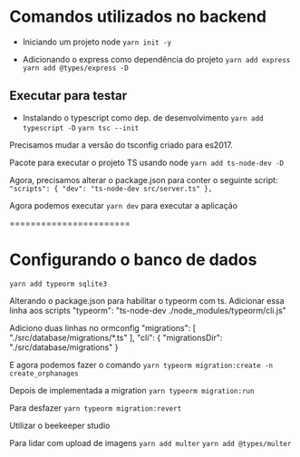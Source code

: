 # Comandos utilizados no backend

- Iniciando um projeto node
`yarn init -y`

- Adicionando o express como dependência do projeto
`yarn add express`
`yarn add @types/express -D`

## Executar para testar
- Instalando o typescript como dep. de desenvolvimento
`yarn add typescript -D`
`yarn tsc --init`

Precisamos mudar a versão do tsconfig criado para es2017.

Pacote para executar o projeto TS usando node
`yarn add ts-node-dev -D`

Agora, precisamos alterar o package.json para conter o seguinte script:
`"scripts": {
    "dev": "ts-node-dev src/server.ts"
},`

Agora podemos executar 
`yarn dev`
para executar a aplicação

=======================

# Configurando o banco de dados

`yarn add typeorm sqlite3`

Alterando o package.json para habilitar o typeorm com ts. Adicionar essa linha aos scripts
"typeorm": "ts-node-dev ./node_modules/typeorm/cli.js"

Adiciono duas linhas no ormconfig
"migrations": [
    "./src/database/migrations/*.ts"
],
"cli": {
    "migrationsDir": "./src/database/migrations"
}

E agora podemos fazer o comando
`yarn typeorm migration:create -n create_orphanages`

Depois de implementada a migration
`yarn typeorm migration:run`

Para desfazer
`yarn typeorm migration:revert`

Utilizar o beekeeper studio

Para lidar com upload de imagens 
`yarn add multer`
`yarn add @types/multer`